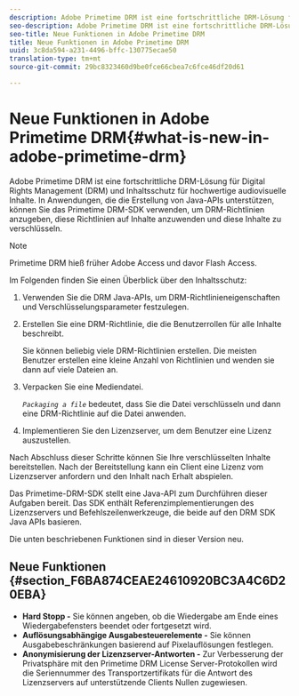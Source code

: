 ```yaml
---
description: Adobe Primetime DRM ist eine fortschrittliche DRM-Lösung für Digital Rights Management (DRM) und Inhaltsschutz für hochwertige audiovisuelle Inhalte. In Anwendungen, die die Erstellung von Java-APIs unterstützen, können Sie das Primetime DRM-SDK verwenden, um DRM-Richtlinien anzugeben, diese Richtlinien auf Inhalte anzuwenden und diese Inhalte zu verschlüsseln.
seo-description: Adobe Primetime DRM ist eine fortschrittliche DRM-Lösung für Digital Rights Management (DRM) und Inhaltsschutz für hochwertige audiovisuelle Inhalte. In Anwendungen, die die Erstellung von Java-APIs unterstützen, können Sie das Primetime DRM-SDK verwenden, um DRM-Richtlinien anzugeben, diese Richtlinien auf Inhalte anzuwenden und diese Inhalte zu verschlüsseln.
seo-title: Neue Funktionen in Adobe Primetime DRM
title: Neue Funktionen in Adobe Primetime DRM
uuid: 3c8da594-a231-4496-bffc-130775ecae50
translation-type: tm+mt
source-git-commit: 29bc8323460d9be0fce66cbea7c6fce46df20d61

---
```



# Neue Funktionen in Adobe Primetime DRM{#what-is-new-in-adobe-primetime-drm}

Adobe Primetime DRM ist eine fortschrittliche DRM-Lösung für Digital Rights Management (DRM) und Inhaltsschutz für hochwertige audiovisuelle Inhalte. In Anwendungen, die die Erstellung von Java-APIs unterstützen, können Sie das Primetime DRM-SDK verwenden, um DRM-Richtlinien anzugeben, diese Richtlinien auf Inhalte anzuwenden und diese Inhalte zu verschlüsseln.

>[!NOTE]
>
>Primetime DRM hieß früher Adobe Access und davor Flash Access.

Im Folgenden finden Sie einen Überblick über den Inhaltsschutz:

1. Verwenden Sie die DRM Java-APIs, um DRM-Richtlinieneigenschaften und Verschlüsselungsparameter festzulegen.
1. Erstellen Sie eine DRM-Richtlinie, die die Benutzerrollen für alle Inhalte beschreibt.

   Sie können beliebig viele DRM-Richtlinien erstellen. Die meisten Benutzer erstellen eine kleine Anzahl von Richtlinien und wenden sie dann auf viele Dateien an.
1. Verpacken Sie eine Mediendatei.

   *`Packaging a file`* bedeutet, dass Sie die Datei verschlüsseln und dann eine DRM-Richtlinie auf die Datei anwenden.
1. Implementieren Sie den Lizenzserver, um dem Benutzer eine Lizenz auszustellen.

Nach Abschluss dieser Schritte können Sie Ihre verschlüsselten Inhalte bereitstellen. Nach der Bereitstellung kann ein Client eine Lizenz vom Lizenzserver anfordern und den Inhalt nach Erhalt abspielen.

Das Primetime-DRM-SDK stellt eine Java-API zum Durchführen dieser Aufgaben bereit. Das SDK enthält Referenzimplementierungen des Lizenzservers und Befehlszeilenwerkzeuge, die beide auf den DRM SDK Java APIs basieren.

Die unten beschriebenen Funktionen sind in dieser Version neu.

## Neue Funktionen {#section_F6BA874CEAE24610920BC3A4C6D20EBA}

* **Hard Stopp -** Sie können angeben, ob die Wiedergabe am Ende eines Wiedergabefensters beendet oder fortgesetzt wird.
* **Auflösungsabhängige Ausgabesteuerelemente -** Sie können Ausgabebeschränkungen basierend auf Pixelauflösungen festlegen.
* **Anonymisierung der Lizenzserver-Antworten -** Zur Verbesserung der Privatsphäre mit den Primetime DRM License Server-Protokollen wird die Seriennummer des Transportzertifikats für die Antwort des Lizenzservers auf unterstützende Clients Nullen zugewiesen.

